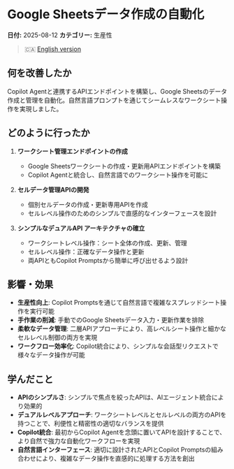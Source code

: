 # Google Sheetsデータ作成の自動化

**日付:** 2025-08-12
**カテゴリー:** 生産性

> 🇨🇦 [English version](./2025-08-12-google-sheets-api-automation-with-copilot.md)

## 何を改善したか

Copilot Agentと連携するAPIエンドポイントを構築し、Google Sheetsのデータ作成と管理を自動化。自然言語プロンプトを通じてシームレスなワークシート操作を実現しました。

## どのように行ったか

1. **ワークシート管理エンドポイントの作成**
   - Google Sheetsワークシートの作成・更新用APIエンドポイントを構築
   - Copilot Agentと統合し、自然言語でのワークシート操作を可能に

2. **セルデータ管理APIの開発**
   - 個別セルデータの作成・更新専用APIを作成
   - セルレベル操作のためのシンプルで直感的なインターフェースを設計

3. **シンプルなデュアルAPI アーキテクチャの確立**
   - ワークシートレベル操作：シート全体の作成、更新、管理
   - セルレベル操作：正確なデータ操作と更新
   - 両APIともCopilot Promptsから簡単に呼び出せるよう設計

## 影響・効果

- **生産性向上**: Copilot Promptsを通じて自然言語で複雑なスプレッドシート操作を実行可能
- **手作業の削減**: 手動でのGoogle Sheetsデータ入力・更新作業を排除
- **柔軟なデータ管理**: 二層APIアプローチにより、高レベルシート操作と細かなセルレベル制御の両方を実現
- **ワークフロー効率化**: Copilot統合により、シンプルな会話型リクエストで様々なデータ操作が可能

## 学んだこと

- **APIのシンプルさ**: シンプルで焦点を絞ったAPIは、AIエージェント統合により効果的
- **デュアルレベルアプローチ**: ワークシートレベルとセルレベルの両方のAPIを持つことで、利便性と精密性の適切なバランスを提供
- **Copilot統合**: 最初からCopilot Agentを念頭に置いてAPIを設計することで、より自然で強力な自動化ワークフローを実現
- **自然言語インターフェース**: 適切に設計されたAPIとCopilot Promptsの組み合わせにより、複雑なデータ操作を直感的に処理する方法を創出
